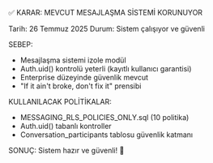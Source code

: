 ✅ KARAR: MEVCUT MESAJLAŞMA SİSTEMİ KORUNUYOR

Tarih: 26 Temmuz 2025
Durum: Sistem çalışıyor ve güvenli

SEBEP:
- Mesajlaşma sistemi izole modül
- Auth.uid() kontrolü yeterli (kayıtlı kullanıcı garantisi)
- Enterprise düzeyinde güvenlik mevcut
- "If it ain't broke, don't fix it" prensibi

KULLANILACAK POLİTİKALAR:
- MESSAGING_RLS_POLICIES_ONLY.sql (10 politika)
- Auth.uid() tabanlı kontroller
- Conversation_participants tablosu güvenlik katmanı

SONUÇ: Sistem hazır ve güvenli! 🚀
